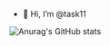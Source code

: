 - 👋 Hi, I’m @task11



![Anurag's GitHub stats](https://github-readme-stats.vercel.app/api?username=task11&show_icons=true&theme=highcontrast)

